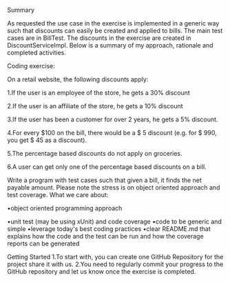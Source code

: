 Summary

As requested the use case in the exercise is implemented in a generic way such that discounts can easily be created and applied to bills. The main test cases are in BillTest. The discounts in the exercise are created in DiscountServiceImpl. Below is a summary of my approach, rationale and completed activities.

Coding exercise:

On a retail website, the following discounts apply: 

1.If the user is an employee of the store, he gets a 30% discount 

2.If the user is an affiliate of the store, he gets a 10% discount 

3.If the user has been a customer for over 2 years, he gets a 5% discount. 

4.For every $100 on the bill, there would be a $ 5 discount (e.g. for $ 990, you get $ 45 as a discount). 

5.The percentage based discounts do not apply on groceries. 

6.A user can get only one of the percentage based discounts on a bill. 

Write a program with test cases such that given a bill, it finds the net payable amount. Please note the stress is on object oriented approach and test coverage. What we care about: 

•object oriented programming approach 

•unit test (may be using xUnit) and code coverage 
•code to be generic and simple 
•leverage today's best coding practices 
•clear README.md that explains how the code and the test can be run and how the coverage reports can be generated

Getting Started 
1.To start with, you can create one GitHub Repository for the project share it with us. 
2.You need to regularly commit your progress to the GitHub repository and let us know once the exercise is completed. 


